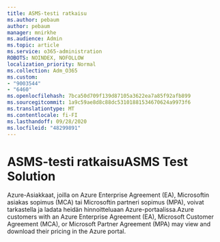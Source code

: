 ```yaml
---
title: ASMS-testi ratkaisu
ms.author: pebaum
author: pebaum
manager: mnirkhe
ms.audience: Admin
ms.topic: article
ms.service: o365-administration
ROBOTS: NOINDEX, NOFOLLOW
localization_priority: Normal
ms.collection: Adm_O365
ms.custom:
- "9003544"
- "6460"
ms.openlocfilehash: 7bca50d709f139d87105a3622ea7a85f92afb899
ms.sourcegitcommit: 1a9c59ae8d8c88dc53101881534670624a9973f6
ms.translationtype: MT
ms.contentlocale: fi-FI
ms.lasthandoff: 09/28/2020
ms.locfileid: "48299891"
---
```

# <a name="asms-test-solution"></a><span data-ttu-id="cc456-102">ASMS-testi ratkaisu</span><span class="sxs-lookup"><span data-stu-id="cc456-102">ASMS Test Solution</span></span>

<span data-ttu-id="cc456-103">Azure-Asiakkaat, joilla on Azure Enterprise Agreement (EA), Microsoftin asiakas sopimus (MCA) tai Microsoftin partneri sopimus (MPA), voivat tarkastella ja ladata heidän hinnoitteluaan Azure-portaalissa.</span><span class="sxs-lookup"><span data-stu-id="cc456-103">Azure customers with an Azure Enterprise Agreement (EA), Microsoft Customer Agreement (MCA), or Microsoft Partner Agreement (MPA) may view and download their pricing in the Azure portal.</span></span>
